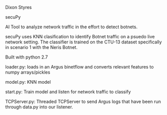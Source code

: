 Dixon Styres

secuPy



AI Tool to analyze network traffic in the effort to detect botnets.

secuPy uses KNN clasification to identify Botnet traffic on a psuedo live network setting. The classifier is trained on the CTU-13 dataset specifically in scenario 1 with the Neris Botnet. 

Built with python 2.7


loader.py: loads in an Argus binetflow and converts relevant features to numpy arrays/pickles

model.py: KNN model

start.py: Train model and listen for network traffic to classify

TCPServer.py: Threaded TCPServer to send Argus logs that have been run through data.py into our listener.
